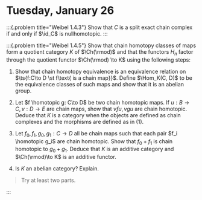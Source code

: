 # Tuesday, January 26

:::{.problem title="Weibel 1.4.3"}
Show that $C$ is a split exact chain complex if and only if $\id_C$ is nullhomotopic.
:::

:::{.problem title="Weibel 1.4.5"}
Show that chain homotopy classes of maps form a quotient category $K$ of $\Ch(\rmod)$ and that the functors $H_n$ factor through the quotient functor $\Ch(\rmod) \to K$ using the following steps:

1. Show that chain homotopy equivalence is an equivalence relation on $\ts{f:C\to D \st f\text{ is a chain map}}$.
  Define $\Hom_K(C, D)$ to be the equivalence classes of such maps and show that it is an abelian group.

2. Let $f \homotopic g: C\to D$ be two chain homotopic maps.
  If $u: B\to C, v:D\to E$ are chain maps, show that $vfu, vgu$ are chain homotopic.
  Deduce that $K$ is a category when the objects are defined as chain complexes and the morphisms are defined as in (1).

3. Let $f_0, f_1, g_0, g_1: C\to D$ all be chain maps such that each pair $f_i \homotopic g_i$ are chain homotopic.
  Show that $f_0 + f_1$ is chain homotopic to $g_0 + g_1$.
  Deduce that $K$ is an additive category and $\Ch(\rmod)\to K$ is an additive functor.

4. Is $K$ an abelian category? 
  Explain.

> Try at least two parts.

:::

